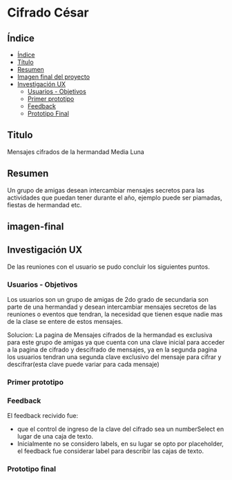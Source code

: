# Cifrado César

## Índice

- [Índice](#índice)
- [Título](#titulo)
- [Resumen](#Resumen)
- [Imagen final del proyecto](#imagen-final)
- [Investigación UX](#investigacion-ux)
  - [Usuarios - Objetivos](#Usuarios-Objetivos)
  - [Primer prototipo](#primer-prototipo)
  - [Feedback ](#feedback )
  - [Prototipo Final ](#prototipo-final)

## Titulo

Mensajes cifrados de la hermandad Media Luna

## Resumen

Un grupo de amigas desean intercambiar mensajes secretos para las actividades que puedan tener durante el año, ejemplo puede ser piamadas, fiestas de hermandad etc. 

## imagen-final



## Investigación UX
De las reuniones con el usuario se pudo concluir los siguientes puntos. 

### Usuarios - Objetivos
Los usuarios son un grupo de amigas de 2do grado de secundaria son parte de una hermandad y desean intercambiar mensajes secretos de las reuniones o eventos que tendran, la necesidad que tienen esque nadie mas de la clase se entere de estos mensajes. 

Solucion: La pagina de Mensajes cifrados de la hermandad es exclusiva para este grupo de amigas ya que cuenta con una clave inicial para acceder a la pagina de cifrado y descifrado de mensajes, ya en la segunda pagina los usuarios tendran una segunda clave exclusivo del mensaje para cifrar y descifrar(esta clave puede variar para cada mensaje)

### Primer prototipo


### Feedback
El feedback recivido fue:
- que el control de ingreso de la clave del cifrado sea un numberSelect en lugar de una caja de texto.
- Inicialmente no se considero labels, en su lugar se opto por placeholder, el feedback fue considerar label para describir las cajas de texto. 

### Prototipo final

